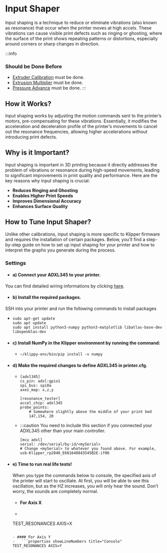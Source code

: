 
# Input Shaper
Input shaping is a technique to reduce or eliminate vibrations (also known as resonance) that occur when the printer moves at high accels. These vibrations can cause visible print defects such as ringing or ghosting, where the surface of the print shows repeating patterns or distortions, especially around corners or sharp changes in direction.

:::info
### Should be Done Before
- [Extruder Calibration](/Extruder%20Calibration) must be done.
- [Extrusion Multiplier](/Extruder%20Calibration) must be done.
- [Pressure Advance](/Extruder%20Calibration) must be done.
:::

## How it Works?
Input shaping works by adjusting the motion commands sent to the printer’s motors, pre-compensating for these vibrations. Essentially, it modifies the acceleration and deceleration profile of the printer’s movements to cancel out the resonance frequencies, allowing higher accelerations without introducing print defects.

## Why is it Important?
Input shaping is important in 3D printing because it directly addresses the problem of vibrations or resonance during high-speed movements, leading to significant improvements in print quality and performance. Here are the key reasons why input shaping is crucial:
 - **Reduces Ringing and Ghosting**
 - **Enables Higher Print Speeds**
 - **Improves Dimensional Accuracy**
 - **Enhances Surface Quality**
 
## How to Tune Input Shaper?
Unlike other calibrations, input shaping is more specific to Klipper firmware and requires the installation of certain packages. Below, you’ll find a step-by-step guide on how to set up input shaping for your printer and how to interpret the graphs you generate during the process.
 ###  Settings

- #### a) Connect your ADXL345 to your printer.
You can find detailed wiring informations by clicking [here](asd).

- #### b) Install the required packages.
SSH into your printer and run the following commands to install packages
  - ```properties showLineNumbers title="SSH"
    sudo apt-get update
    sudo apt update
    sudo apt install python3-numpy python3-matplotlib libatlas-base-dev libopenblas-dev
    ```
- #### c) Install NumPy in the Klipper environment by running the command:
  - ```properties showLineNumbers title="SSH"
    ~/klippy-env/bin/pip install -v numpy
    ```
- #### d) Make the required changes to define ADXL345 in printer.cfg.
  - ```properties showLineNumbers title="printer.cfg"
    [adxl345]
    cs_pin: adxl:gpio1
    spi_bus: spi0a
    axes_map: x,z,y

    [resonance_tester]
    accel_chip: adxl345
    probe_points:
        # Somewhere slightly above the middle of your print bed
        147,154, 20
    ```
  - :::caution
  You need to include this section if you connected your ADXL345 other than your main controller.
    ```properties showLineNumbers title="printer.cfg"
    [mcu adxl]
    serial: /dev/serial/by-id/<mySerial>    
    # Change <mySerial> to whatever you found above. For example, usb-Klipper_rp2040_E661640843545B2E-if00

- #### e) Time to run real life tests!
    
    When you type the commands below to console, the specified axis of the printer will start to oscillate. At first, you will be able to see this oscillation, but as the HZ increases, you will only hear the sound. Don’t worry, the sounds are completely normal.

    - #### For Axis X
    -   ```properties showLineNumbers title="Console"
    TEST_RESONANCES AXIS=X
    ```

    - #### For Axis Y
    -   ```properties showLineNumbers title="Console"
    TEST_RESONANCES AXIS=Y
    ```